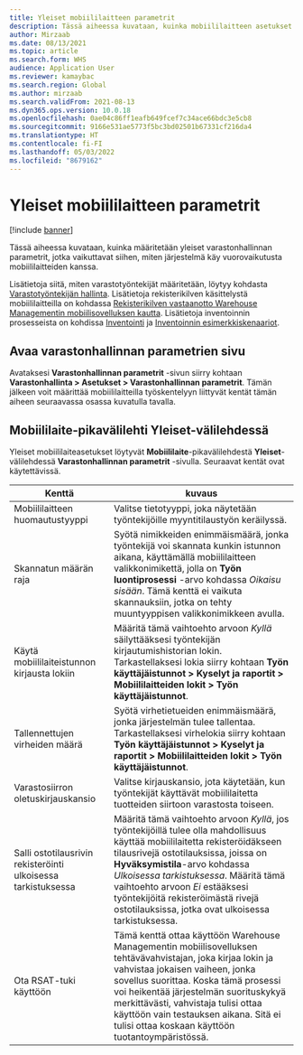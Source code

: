 ```yaml
---
title: Yleiset mobiililaitteen parametrit
description: Tässä aiheessa kuvataan, kuinka mobiililaitteen asetukset määritetään Varastonhallinnan parametrit -sivulla.
author: Mirzaab
ms.date: 08/13/2021
ms.topic: article
ms.search.form: WHS
audience: Application User
ms.reviewer: kamaybac
ms.search.region: Global
ms.author: mirzaab
ms.search.validFrom: 2021-08-13
ms.dyn365.ops.version: 10.0.18
ms.openlocfilehash: 0ae04c86ff1eafb649fcef7c34ace66bdc3e5cb8
ms.sourcegitcommit: 9166e531ae5773f5bc3bd02501b67331cf216da4
ms.translationtype: HT
ms.contentlocale: fi-FI
ms.lasthandoff: 05/03/2022
ms.locfileid: "8679162"
---
```

# <a name="global-mobile-device-parameters"></a>Yleiset mobiililaitteen parametrit

[!include [banner](../includes/banner.md)]

Tässä aiheessa kuvataan, kuinka määritetään yleiset varastonhallinnan parametrit, jotka vaikuttavat siihen, miten järjestelmä käy vuorovaikutusta mobiililaitteiden kanssa.

Lisätietoja siitä, miten varastotyöntekijät määritetään, löytyy kohdasta [Varastotyöntekijän hallinta](manage-warehouse-workers.md). Lisätietoja rekisterikilven käsittelystä mobiililaitteilla on kohdassa [Rekisterikilven vastaanotto Warehouse Managementin mobiilisovelluksen kautta](warehousing-mobile-device-app-license-plate-receiving.md). Lisätietoja inventoinnin prosesseista on kohdissa [Inventointi](cycle-counting.md) ja [Inventoinnin esimerkkiskenaariot](cycle-counting-scenarios.md).

## <a name="open-the-warehouse-management-parameters-page"></a>Avaa varastonhallinnan parametrien sivu

Avataksesi **Varastonhallinnan parametrit** -sivun siirry kohtaan **Varastonhallinta \> Asetukset \> Varastonhallinnan parametrit**. Tämän jälkeen voit määrittää mobiililaitteilla työskentelyyn liittyvät kentät tämän aiheen seuraavassa osassa kuvatulla tavalla.

## <a name="mobile-device-fasttab-on-the-general-tab"></a>Mobiililaite-pikavälilehti Yleiset-välilehdessä

Yleiset mobiililaiteasetukset löytyvät **Mobiililaite**-pikavälilehdestä **Yleiset**-välilehdessä **Varastonhallinnan parametrit** -sivulla. Seuraavat kentät ovat käytettävissä.

| Kenttä | kuvaus |
|---|---|
| Mobiililaitteen huomautustyyppi | Valitse tietotyyppi, joka näytetään työntekijöille myyntitilaustyön keräilyssä. |
| Skannatun määrän raja | Syötä nimikkeiden enimmäismäärä, jonka työntekijä voi skannata kunkin istunnon aikana, käyttämällä mobiililaitteen valikkonimikettä, jolla on **Työn luontiprosessi** -arvo kohdassa *Oikaisu sisään*. Tämä kenttä ei vaikuta skannauksiin, jotka on tehty muuntyyppisen valikkonimikkeen avulla. |
| Käytä mobiililaiteistunnon kirjausta lokiin | Määritä tämä vaihtoehto arvoon *Kyllä* säilyttääksesi työntekijän kirjautumishistorian lokin. Tarkastellaksesi lokia siirry kohtaan **Työn käyttäjäistunnot \> Kyselyt ja raportit \> Mobiililaitteiden lokit \> Työn käyttäjäistunnot**. |
| Tallennettujen virheiden määrä | Syötä virhetietueiden enimmäismäärä, jonka järjestelmän tulee tallentaa. Tarkastellaksesi virhelokia siirry kohtaan **Työn käyttäjäistunnot \> Kyselyt ja raportit \> Mobiililaitteiden lokit \> Työn käyttäjäistunnot**. |
| Varastosiirron oletuskirjauskansio | Valitse kirjauskansio, jota käytetään, kun työntekijät käyttävät mobiililaitetta tuotteiden siirtoon varastosta toiseen. |
| Salli ostotilausrivin rekisteröinti ulkoisessa tarkistuksessa | Määritä tämä vaihtoehto arvoon *Kyllä*, jos työntekijöillä tulee olla mahdollisuus käyttää mobiililaitetta rekisteröidäkseen tilausrivejä ostotilauksissa, joissa on **Hyväksymistila**-arvo kohdassa *Ulkoisessa tarkistuksessa*. Määritä tämä vaihtoehto arvoon *Ei* estääksesi työntekijöitä rekisteröimästä rivejä ostotilauksissa, jotka ovat ulkoisessa tarkistuksessa. |
| Ota RSAT-tuki käyttöön | Tämä kenttä ottaa käyttöön Warehouse Managementin mobiilisovelluksen tehtävävahvistajan, joka kirjaa lokin ja vahvistaa jokaisen vaiheen, jonka sovellus suorittaa. Koska tämä prosessi voi heikentää järjestelmän suorituskykyä merkittävästi, vahvistaja tulisi ottaa käyttöön vain testauksen aikana. Sitä ei tulisi ottaa koskaan käyttöön tuotantoympäristössä. |
